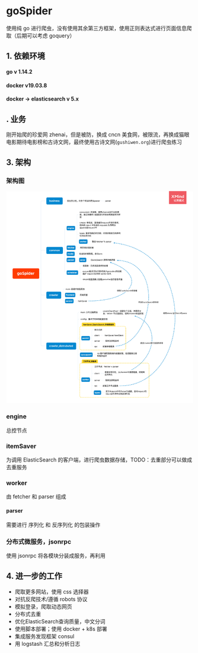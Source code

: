 # goSpider
使用纯 go 进行爬虫，没有使用其余第三方框架，使用正则表达式进行页面信息爬取（后期可以考虑 goquery）
## 1. 依赖环境
#### go v 1.14.2
#### docker v19.03.8
#### docker -> elasticsearch v 5.x

## . 业务

刚开始爬的珍爱网 zhenai，但是被防，换成 cncn 美食网，被限流，再换成猫眼电影期待电影榜和古诗文网，最终使用古诗文网(`gushiwen.org`)进行爬虫练习

## 3. 架构

### 架构图

![goSpider](./goSpider.png)

### engine
总控节点

### itemSaver
为调用 ElasticSearch 的客户端，进行爬虫数据存储，TODO：去重部分可以做成去重服务

### worker
由 fetcher 和 parser 组成
#### parser
需要进行 序列化 和 反序列化 的包装操作

### 分布式微服务，jsonrpc
使用 jsonrpc 将各模块分装成服务，再利用


## 4. 进一步的工作
- 爬取更多网站，使用 css 选择器
- 对抗反爬技术/遵循 robots 协议
- 模拟登录，爬取动态网页
- 分布式去重
- 优化ElasticSearch查询质量，中文分词
- 使用脚本部署；使用 docker + k8s 部署
- 集成服务发现框架 consul
- 用 logstash 汇总和分析日志

